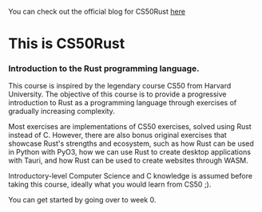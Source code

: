 You can check out the official blog for CS50Rust [here](https://cs50rust.bearblog.dev/)

# This is CS50Rust

### Introduction to the Rust programming language.

This course is inspired by the legendary course CS50 from Harvard University. The objective of this course is to provide a progressive introduction to Rust as a programming language through exercises of gradually increasing complexity.

Most exercises are implementations of CS50 exercises, solved using Rust instead of C. However, there are also bonus original exercises that showcase Rust's strengths and ecosystem, such as how Rust can be used in Python with PyO3, how we can use Rust to create desktop applications with Tauri, and how Rust can be used to create websites through WASM.

Introductory-level Computer Science and C knowledge is assumed before taking this course, ideally what you would learn from CS50 ;).

You can get started by going over to week 0.
